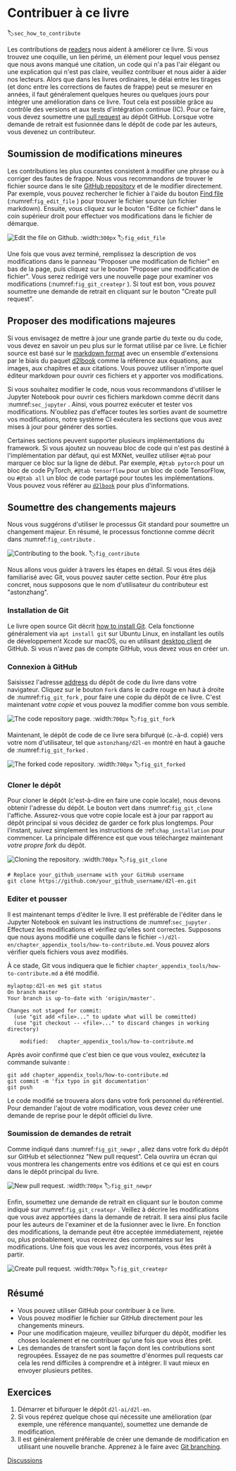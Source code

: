 # Contribuer à ce livre
:label:`sec_how_to_contribute` 

 Les contributions de [readers](https://github.com/d2l-ai/d2l-en/graphs/contributors) nous aident à améliorer ce livre. Si vous trouvez une coquille, un lien périmé, un élément pour lequel vous pensez que nous avons manqué une citation, un code qui n'a pas l'air élégant ou une explication qui n'est pas claire, veuillez contribuer et nous aider à aider nos lecteurs. Alors que dans les livres ordinaires, le délai entre les tirages (et donc entre les corrections de fautes de frappe) peut se mesurer en années, il faut généralement quelques heures ou quelques jours pour intégrer une amélioration dans ce livre. Tout cela est possible grâce au contrôle des versions et aux tests d'intégration continue (IC). Pour ce faire, vous devez soumettre une [pull request](https://github.com/d2l-ai/d2l-en/pulls) au dépôt GitHub. Lorsque votre demande de retrait est fusionnée dans le dépôt de code par les auteurs, vous devenez un contributeur.

## Soumission de modifications mineures

Les contributions les plus courantes consistent à modifier une phrase ou à corriger des fautes de frappe. Nous vous recommandons de trouver le fichier source dans le site [GitHub repository](https://github.com/d2l-ai/d2l-en) et de le modifier directement. Par exemple, vous pouvez rechercher le fichier à l'aide du bouton [Find file](https://github.com/d2l-ai/d2l-en/find/master) (:numref:`fig_edit_file` ) pour trouver le fichier source (un fichier markdown). Ensuite, vous cliquez sur le bouton "Editer ce fichier" dans le coin supérieur droit pour effectuer vos modifications dans le fichier de démarque.

![Edit the file on Github.](../img/edit-file.png)
:width:`300px`
:label:`fig_edit_file`

Une fois que vous avez terminé, remplissez la description de vos modifications dans le panneau "Proposer une modification de fichier" en bas de la page, puis cliquez sur le bouton "Proposer une modification de fichier". Vous serez redirigé vers une nouvelle page pour examiner vos modifications (:numref:`fig_git_createpr` ). Si tout est bon, vous pouvez soumettre une demande de retrait en cliquant sur le bouton "Create pull request".

## Proposer des modifications majeures

Si vous envisagez de mettre à jour une grande partie du texte ou du code, vous devez en savoir un peu plus sur le format utilisé par ce livre. Le fichier source est basé sur le [markdown format](https://daringfireball.net/projects/markdown/syntax) avec un ensemble d'extensions par le biais du paquet [d2lbook](http://book.d2l.ai/user/markdown.html) comme la référence aux équations, aux images, aux chapitres et aux citations. Vous pouvez utiliser n'importe quel éditeur markdown pour ouvrir ces fichiers et y apporter vos modifications.

Si vous souhaitez modifier le code, nous vous recommandons d'utiliser le Jupyter Notebook pour ouvrir ces fichiers markdown comme décrit dans :numref:`sec_jupyter` . Ainsi, vous pourrez exécuter et tester vos modifications. N'oubliez pas d'effacer toutes les sorties avant de soumettre vos modifications, notre système CI exécutera les sections que vous avez mises à jour pour générer des sorties.

Certaines sections peuvent supporter plusieurs implémentations du framework.
Si vous ajoutez un nouveau bloc de code qui n'est pas destiné à l'implémentation par défaut, qui est MXNet, veuillez utiliser `#@tab` pour marquer ce bloc sur la ligne de début. Par exemple, `#@tab pytorch` pour un bloc de code PyTorch, `#@tab tensorflow` pour un bloc de code TensorFlow, ou `#@tab all` un bloc de code partagé pour toutes les implémentations. Vous pouvez vous référer au [`d2lbook`](http://book.d2l.ai/user/code_tabs.html) pour plus d'informations.

## Soumettre des changements majeurs

Nous vous suggérons d'utiliser le processus Git standard pour soumettre un changement majeur. En résumé, le processus fonctionne comme décrit dans :numref:`fig_contribute` .

![Contributing to the book.](../img/contribute.svg)
:label:`fig_contribute`

Nous allons vous guider à travers les étapes en détail. Si vous êtes déjà familiarisé avec Git, vous pouvez sauter cette section. Pour être plus concret, nous supposons que le nom d'utilisateur du contributeur est "astonzhang".

### Installation de Git

Le livre open source Git décrit [how to install Git](https://git-scm.com/book/en/v2). Cela fonctionne généralement via `apt install git` sur Ubuntu Linux, en installant les outils de développement Xcode sur macOS, ou en utilisant [desktop client](https://desktop.github.com) de GitHub. Si vous n'avez pas de compte GitHub, vous devez vous en créer un.

### Connexion à GitHub

Saisissez l'adresse [address](https://github.com/d2l-ai/d2l-en/) du dépôt de code du livre dans votre navigateur. Cliquez sur le bouton `Fork` dans le cadre rouge en haut à droite de :numref:`fig_git_fork` , pour faire une copie du dépôt de ce livre. C'est maintenant *votre copie* et vous pouvez la modifier comme bon vous semble.

![The code repository page.](../img/git-fork.png)
:width:`700px`
:label:`fig_git_fork`


Maintenant, le dépôt de code de ce livre sera bifurqué (c.-à-d. copié) vers votre nom d'utilisateur, tel que `astonzhang/d2l-en` montré en haut à gauche de :numref:`fig_git_forked` .

![The forked code repository.](../img/git-forked.png)
:width:`700px`
:label:`fig_git_forked`

### Cloner le dépôt

Pour cloner le dépôt (c'est-à-dire en faire une copie locale), nous devons obtenir l'adresse du dépôt. Le bouton vert dans :numref:`fig_git_clone` l'affiche. Assurez-vous que votre copie locale est à jour par rapport au dépôt principal si vous décidez de garder ce fork plus longtemps. Pour l'instant, suivez simplement les instructions de :ref:`chap_installation` pour commencer. La principale différence est que vous téléchargez maintenant *votre propre fork* du dépôt.

![Cloning the repository.](../img/git-clone.png)
:width:`700px`
:label:`fig_git_clone`

```
# Replace your_github_username with your GitHub username
git clone https://github.com/your_github_username/d2l-en.git
```


### Editer et pousser

Il est maintenant temps d'éditer le livre. Il est préférable de l'éditer dans le Jupyter Notebook en suivant les instructions de :numref:`sec_jupyter` . Effectuez les modifications et vérifiez qu'elles sont correctes. Supposons que nous ayons modifié une coquille dans le fichier `~)/d2l-en/chapter_appendix_tools/how-to-contribute.md`.
Vous pouvez alors vérifier quels fichiers vous avez modifiés.

À ce stade, Git vous indiquera que le fichier `chapter_appendix_tools/how-to-contribute.md` a été modifié.

```
mylaptop:d2l-en me$ git status
On branch master
Your branch is up-to-date with 'origin/master'.

Changes not staged for commit:
  (use "git add <file>..." to update what will be committed)
  (use "git checkout -- <file>..." to discard changes in working directory)

	modified:   chapter_appendix_tools/how-to-contribute.md
```


Après avoir confirmé que c'est bien ce que vous voulez, exécutez la commande suivante :

```
git add chapter_appendix_tools/how-to-contribute.md
git commit -m 'fix typo in git documentation'
git push
```


Le code modifié se trouvera alors dans votre fork personnel du référentiel. Pour demander l'ajout de votre modification, vous devez créer une demande de reprise pour le dépôt officiel du livre.

### Soumission de demandes de retrait

Comme indiqué dans :numref:`fig_git_newpr` , allez dans votre fork du dépôt sur GitHub et sélectionnez "New pull request". Cela ouvrira un écran qui vous montrera les changements entre vos éditions et ce qui est en cours dans le dépôt principal du livre.

![New pull request.](../img/git-newpr.png)
:width:`700px`
:label:`fig_git_newpr`


Enfin, soumettez une demande de retrait en cliquant sur le bouton comme indiqué sur :numref:`fig_git_createpr` . Veillez à décrire les modifications que vous avez apportées dans la demande de retrait.
Il sera ainsi plus facile pour les auteurs de l'examiner et de la fusionner avec le livre. En fonction des modifications, la demande peut être acceptée immédiatement, rejetée ou, plus probablement, vous recevrez des commentaires sur les modifications. Une fois que vous les avez incorporés, vous êtes prêt à partir.

![Create pull request.](../img/git-createpr.png)
:width:`700px`
:label:`fig_git_createpr`


## Résumé

* Vous pouvez utiliser GitHub pour contribuer à ce livre.
* Vous pouvez modifier le fichier sur GitHub directement pour les changements mineurs.
* Pour une modification majeure, veuillez bifurquer du dépôt, modifier les choses localement et ne contribuer qu'une fois que vous êtes prêt.
* Les demandes de transfert sont la façon dont les contributions sont regroupées. Essayez de ne pas soumettre d'énormes pull requests car cela les rend difficiles à comprendre et à intégrer. Il vaut mieux en envoyer plusieurs petites.


## Exercices

1. Démarrer et bifurquer le dépôt `d2l-ai/d2l-en`.
1. Si vous repérez quelque chose qui nécessite une amélioration (par exemple, une référence manquante), soumettez une demande de modification. 
1. Il est généralement préférable de créer une demande de modification en utilisant une nouvelle branche. Apprenez à le faire avec [Git branching](https://git-scm.com/book/en/v2/Git-Branching-Branches-in-a-Nutshell).

[Discussions](https://discuss.d2l.ai/t/426)
